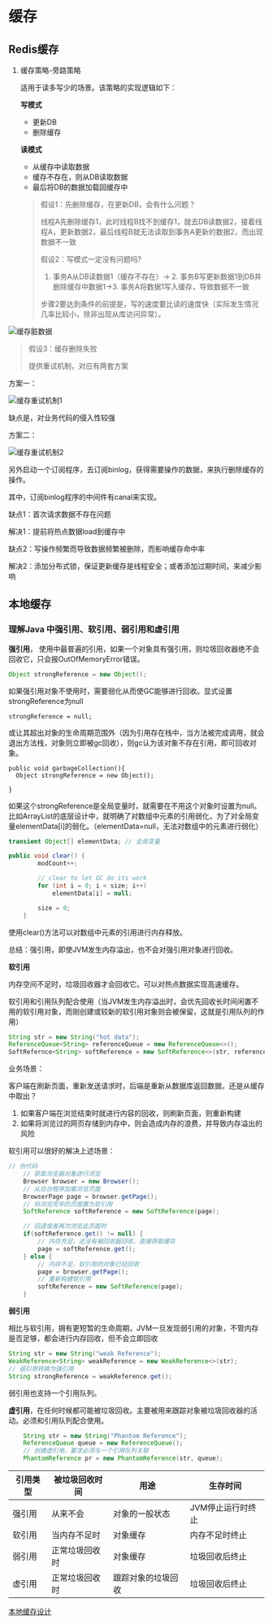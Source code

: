 # 缓存

## Redis缓存

1. 缓存策略-旁路策略

   适用于读多写少的场景。该策略的实现逻辑如下：

   **写模式**

   * 更新DB
   * 删除缓存

   **读模式**

   * 从缓存中读取数据
   * 缓存不存在，则从DB读取数据
   * 最后将DB的数据加载回缓存中

   > 假设1：先删除缓存，在更新DB，会有什么问题？
   >
   > 线程A先删除缓存1，此时线程B找不到缓存1，就去DB读数据2，接着线程A，更新数据2，最后线程B就无法读取到事务A更新的数据2，而出现数据不一致
   >
   > 假设2：写模式一定没有问题吗?
   >
   > 1. 事务A从DB读数据1（缓存不存在）-> 2. 事务B写更新数据1到DB并删除缓存中数据1->3. 事务A将数据1写入缓存，导致数据不一致
   >
   > 步骤2要达到条件的前提是，写的速度要比读的速度快（实际发生情况几率比较小，除非出现从库访问异常）。

![缓存脏数据](images/缓存出现脏数据.png)

> 假设3：缓存删除失败
>
> 提供重试机制，对应有两套方案

方案一：

![缓存重试机制1](images/缓存重试机制1.png)

缺点是，对业务代码的侵入性较强

方案二：

![缓存重试机制2](images/缓存重试机制2.png)

另外启动一个订阅程序，去订阅binlog，获得需要操作的数据，来执行删除缓存的操作。

其中，订阅binlog程序的中间件有canal来实现。

缺点1：首次请求数据不存在问题

解决1：提前将热点数据load到缓存中

缺点2：写操作频繁而导致数据频繁被删除，而影响缓存命中率

解决2：添加分布式锁，保证更新缓存是线程安全；或者添加过期时间，来减少影响



## 本地缓存

### 理解Java 中强引用、软引用、弱引用和虚引用

**强引用**， 使用中最普遍的引用，如果一个对象具有强引用，则垃圾回收器绝不会回收它，只会报OutOfMemoryError错误。

```Java
Object strongReference = new Object();
```

如果强引用对象不使用时，需要弱化从而使GC能够进行回收。显式设置strongReference为null

```
strongReference = null;
```



或让其超出对象的生命周期范围外（因为引用存在栈中，当方法被完成调用，就会退出方法栈，对象则立即被gc回收），则gc认为该对象不存在引用，即可回收对象。

```
public void garbageCollection(){
  Object strongReference = new Object();

}
```

如果这个strongReference是全局变量时，就需要在不用这个对象时设置为null。比如ArrayList的底层设计中，就明确了对数组中元素的引用弱化，为了对全局变量elementData[i]的弱化。（elementData=null，无法对数组中的元素进行弱化）

```java
transient Object[] elementData; // 全局变量

public void clear() {
        modCount++;

        // clear to let GC do its work
        for (int i = 0; i < size; i++)
            elementData[i] = null;

        size = 0;
    }
```

使用clear()方法可以对数组中元素的引用进行内存释放。

总结：强引用，即使JVM发生内存溢出，也不会对强引用对象进行回收。



**软引用**

内存空间不足时，垃圾回收器才会回收它。可以对热点数据实现高速缓存。

软引用和引用队列配合使用（当JVM发生内存溢出时，会优先回收长时间闲置不用的软引用对象，而刚创建或较新的软引用对象则会被保留，这就是引用队列的作用）

```java
String str = new String("hot data");
ReferenceQueue<String> referenceQueue = new ReferenceQueue<>();
SoftRefernce<String> softReference = new SoftReference<>(str, referenceQueue);
```

业务场景：

客户端在刷新页面，重新发送请求时，后端是重新从数据库返回数据，还是从缓存中取出？

1. 如果客户端在浏览结束时就进行内容的回收，则刷新页面，则重新构建
2. 如果将浏览过的网页存储到内存中，则会造成内存的浪费，并导致内存溢出的风险

软引用可以很好的解决上述场景：

```java
// 伪代码
    // 获取浏览器对象进行浏览
    Browser browser = new Browser();
    // 从后台程序加载浏览页面
    BrowserPage page = browser.getPage();
    // 将浏览完毕的页面置为软引用
    SoftReference softReference = new SoftReference(page);

    // 回退或者再次浏览此页面时
    if(softReference.get() != null) {
        // 内存充足，还没有被回收器回收，直接获取缓存
        page = softReference.get();
    } else {
        // 内存不足，软引用的对象已经回收
        page = browser.getPage();
        // 重新构建软引用
        softReference = new SoftReference(page);
    }

```



**弱引用**

相比与软引用，拥有更短暂的生命周期，JVM一旦发现弱引用的对象，不管内存是否足够，都会进行内存回收，但不会立即回收

```java
String str = new String("weak Reference");
WeakReference<String> weakReference = new WeakReference<>(str);
// 弱引用转换为强引用
String strongReference = weakReference.get();
```

弱引用也支持一个引用队列。



**虚引用**，在任何时候都可能被垃圾回收。主要被用来跟踪对象被垃圾回收器的活动。必须和引用队列配合使用。

```java
    String str = new String("Phantom Reference");
    ReferenceQueue queue = new ReferenceQueue();
    // 创建虚引用，要求必须与一个引用队列关联
    PhantomReference pr = new PhantomReference(str, queue);

```



| 引用类型 | 被垃圾回收时间 | 用途               | 生存时间          |
| -------- | -------------- | ------------------ | ----------------- |
| 强引用   | 从来不会       | 对象的一般状态     | JVM停止运行时终止 |
| 软引用   | 当内存不足时   | 对象缓存           | 内存不足时终止    |
| 弱引用   | 正常垃圾回收时 | 对象缓存           | 垃圾回收后终止    |
| 虚引用   | 正常垃圾回收时 | 跟踪对象的垃圾回收 | 垃圾回收后终止    |



[本地缓存设计](<[理解Java的强引用、软引用、弱引用和虚引用 (juejin.cn)](https://juejin.cn/post/6844903665241686029)>)









